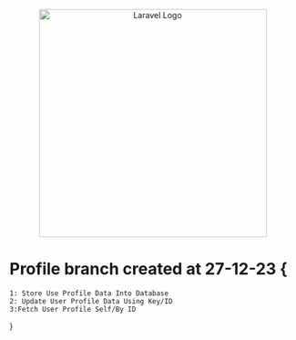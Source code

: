 <p align="center"><a href="https://laravel.com" target="_blank"><img src="https://raw.githubusercontent.com/laravel/art/master/logo-lockup/5%20SVG/2%20CMYK/1%20Full%20Color/laravel-logolockup-cmyk-red.svg" width="400" alt="Laravel Logo"></a></p>

# Profile branch created at 27-12-23 {
    1: Store Use Profile Data Into Database
    2: Update User Profile Data Using Key/ID
    3:Fetch User Profile Self/By ID 
}

